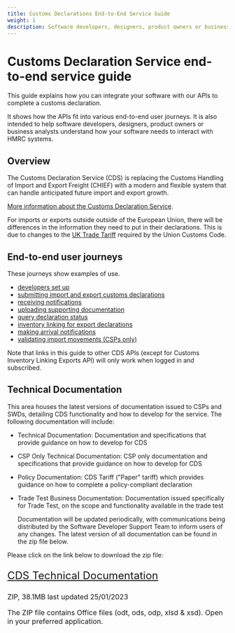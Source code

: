 ```yaml
---
title: Customs Declarations End-to-End Service Guide
weight: 1
description: Software developers, designers, product owners or business analysts. Integrate your software with Customs Declarations.
---
```


# Customs Declaration Service end-to-end service guide

This guide explains how you can integrate your software with our APIs to complete a customs declaration.

It shows how the APIs fit into various end-to-end user journeys. It is also intended to help software developers, designers, product owners or business analysts understand how your software needs to interact with HMRC systems.

## Overview
The Customs Declaration Service (CDS) is replacing the Customs Handling of Import and Export Freight (CHIEF) with a modern and flexible system that can handle anticipated future import and export growth.

[More information about the Customs Declaration Service](https://www.gov.uk/government/collections/customs-handling-of-import-and-export-freight-chief-replacement-programme).


For imports or exports outside outside of the European Union, there will be differences in the information they need to put in their declarations. This is due to changes to the [UK Trade Tariff](https://www.gov.uk/government/collections/uk-trade-tariff-volume-3-for-cds) required by the Union Customs Code.

## End-to-end user journeys
These journeys show examples of use. 

* [developers set up](documentation/set-up-developers.html#set-up-for-developers)
* [submitting import and export customs declarations](documentation/submitting-import-and-export-customs-declarations.html#submit-a-customs-declaration)
* [receiving notifications](documentation/notifications.html)  
* [uploading supporting documentation](documentation/uploading-supporting-documents.html)
* [query declaration status](documentation/query-declaration-status.html)   
* [inventory linking for export declarations](documentation/inventory-linking-export-declarations.html)
* [making arrival notifications](documentation/arrival-notifications.html)
* [validating import movements (CSPs only)](documentation/validating-import-movements.html)

Note that links in this guide to other CDS APIs (except for Customs Inventory Linking Exports API) will only work when logged in and subscribed.

## Technical Documentation
This area houses the latest versions of documentation issued to CSPs and SWDs, detailing CDS functionality and how to develop for the service. The following documentation will include:

* Technical Documentation: Documentation and specifications that provide guidance on how to develop for CDS
* CSP Only Technical Documentation: CSP only documentation and specifications that provide guidance on how to develop for CDS
* Policy Documentation: CDS Tariff ("Paper" tariff) which provides guidance on how to complete a policy-compliant declaration
* Trade Test Business Documentation: Documentation issued specifically for Trade Test, on the scope and functionality available in the trade test
  
  Documentation will be updated periodically, with communications being distributed by the Software Developer Support Team to inform users of any changes.
  The latest version of all documentation can be found in the zip file below.
  
Please click on the link below to download the zip file:

 <p class="govuk-body-l" style="font-size: 24px;">
   <a href="./documentation/resources/CDS_Technical_Documentation.zip" class="govuk-link">CDS Technical Documentation</a>
 </p>


 <p class="govuk-body-s" style="font-size: 16px;margin-bottom: 15px;">ZIP, 38.1MB last updated 25/01/2023</p>

 <p class="govuk-body-s" style="font-size: 16px;margin-bottom: 15px;">The ZIP file contains Office files (odt, ods, odp, xlsd & xsd). Open in your preferred application.</p>
 
